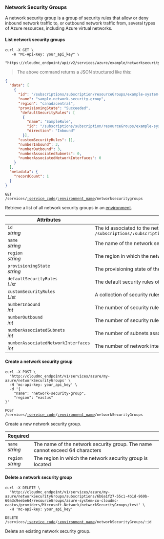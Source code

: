 ### Network Security Groups

A network security group is a group of security rules that allow or deny inbound network traffic to, or outbound network traffic from, several types of Azure resources, including Azure virtual networks.

<!-------------------- LIST NETWORK SECURITY GROUPS -------------------->

#### List network security groups

```shell
curl -X GET \
   -H "MC-Api-Key: your_api_key" \
   "https://cloudmc_endpoint/api/v2/services/azure/example/networksecuritygroups"
```
> The above command returns a JSON structured like this:

```json
{
  "data": [
    {
      "id": "/subscriptions/subscription/resourceGroups/example-system-azure-example/providers/Microsoft.Network/networksecuritygroups/sample-network-security-group",
      "name": "sample-network-security-group",
      "region": "canadacentral",
      "provisioningState": "Succeeded",
       "defaultSecurityRules": [
        {
          "name": "SampleRule",
          "id": "/subscriptions/subscription/resourceGroups/example-system-azure-example/providers/Microsoft.Network/networksecuritygroups/sample-network-security-group/defaultSecurityRules/SampleRuleInBound",
          "direction": "Inbound"
        }],
      "customSecurityRules": [],
      "numberInbound": 3,
      "numberOutbound": 3,
      "numberAssociatedSubnets": 0,
      "numberAssociatedNetworkInterfaces": 0
    }
  ],
  "metadata": {
    "recordCount": 1
  }
}
```

<code>GET /services/<a href="#administration-service-connections">:service_code</a>/<a href="#administration-environments">:environment_name</a>/networksecuritygroups</code>

Retrieve a list of all network security groups in an [environment](#administration-environments).

Attributes | &nbsp;
---------- | -----
`id`<br/>*string* | The id associated to the network security group. This is a canonized id from azure which is the form of `/subscriptions/:subscriptionid/resourceGroups/:resourcegroup/providers/Microsoft.Network/networksecuritygroups/:networkSecurityGroupName`
`name`<br/>*string* | The name of the network security group.
`region`<br/>*string* | The region in which the network security group is located
`provisioningState`<br/>*string* | The provisioning state of the network security group. Possible values are : Succeeded, Updating, Deleting and Failed
`defaultSecurityRules`<br/>*List* | The default security rules of network security group
`customSecurityRules`<br/>*List* | A collection of security rules of the network security group
`numberInbound`<br/>*int* | The number of security rules (default and custom) which are inbound
`numberOutbound`<br/>*int* | The number of security rules (default and custom) which are outbound
`numberAssociatedSubnets`<br/>*int* | The number of subnets associated with this network security group
`numberAssociatedNetworkInterfaces`<br/>*int* | The number of network interfaces associated with this network security group

<!-------------------- CREATE A NETWORK SECURITY GROUP -------------------->

#### Create a network security group

```shell
curl -X POST \
  'http://cloudmc_endpoint/v1/services/azure/my-azure/networkSecurityGroups' \
  -H 'mc-api-key: your_api_key' \
  -d '{
	"name": "network-security-group", 
	"region": "eastus"
}'
```

<code>POST /services/<a href="#administration-service-connections">:service_code</a>/<a href="#administration-environments">:environment_name</a>/networkSecurityGroups</code>

Create a new network security group.

Required | &nbsp;
------- | -----------
`name` <br/>*string* | The name of the network security group. The name cannot exceed 64 characters
`region`<br/>*string* | The region in which the network security group is located

#### Delete a network security group

```shell 
curl -X DELETE \
  'http://cloudmc_endpoint/v1/services/azure/my-azure/networkSecurityGroups/subscriptions/6b6a1f27-55c1-4b1d-969b-60a3c9eebe64/resourceGroups/azure-system-co-cloudmc-eastus/providers/Microsoft.Network/networkSecurityGroups/test' \
  -H 'mc-api-key: your_api_key'
  ```

  <code>DELETE /services/<a href="#administration-service-connections">:service_code</a>/<a href="#administration-environments">:environment_name</a>/networkSecurityGroups/:id</code>

  Delete an existing network security group.